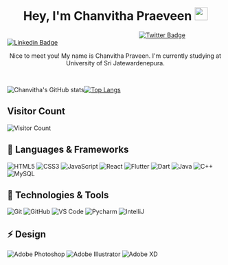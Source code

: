
<h1 align="center">
Hey, I'm Chanvitha Praeveen <img alt="wave" src="https://raw.githubusercontent.com/MartinHeinz/MartinHeinz/master/wave.gif" width="30px">
</h1>

&nbsp;&nbsp;&nbsp;&nbsp;&nbsp;&nbsp;&nbsp;&nbsp;&nbsp;&nbsp;&nbsp;&nbsp;&nbsp;&nbsp;&nbsp;&nbsp;&nbsp;&nbsp;&nbsp;&nbsp;&nbsp;&nbsp;&nbsp;&nbsp;&nbsp;&nbsp;&nbsp;&nbsp;&nbsp;&nbsp;&nbsp;&nbsp;&nbsp;&nbsp;&nbsp;&nbsp;&nbsp;&nbsp;&nbsp;&nbsp;&nbsp;&nbsp;&nbsp;&nbsp;&nbsp;&nbsp;&nbsp;&nbsp;&nbsp;&nbsp;&nbsp;&nbsp;&nbsp;&nbsp;&nbsp;&nbsp;&nbsp;&nbsp;&nbsp;&nbsp;&nbsp;&nbsp;&nbsp;&nbsp;&nbsp;&nbsp;&nbsp;&nbsp;&nbsp;&nbsp;&nbsp;&nbsp;&nbsp;&nbsp;&nbsp;&nbsp;&nbsp;
[![Twitter Badge](https://img.shields.io/badge/-@ChanvithaP-1ca0f1?style=flat-square&labelColor=1ca0f1&logo=twitter&logoColor=white&align=center&link=https://twitter.com/ChanvithaP)](https://twitter.com/ChanvithaP)
[![Linkedin Badge](https://img.shields.io/badge/-Chanvitha_Praveen-blue?style=flat-square&logo=Linkedin&logoColor=white&link=https://www.linkedin.com/in/chanvitha-praveen-39a09920b/)](https://www.linkedin.com/in/chanvitha-praveen-39a09920b/)

<p align="center">Nice to meet you! My name is Chanvitha Praveen. I'm currently studying at University of Sri Jatewardenepura.</p> <br>

![Chanvitha's GitHub stats](https://github-readme-stats.vercel.app/api?username=chanvitha-hub&theme=algolia&show_icons=true)[![Top Langs](https://github-readme-stats.vercel.app/api/top-langs/?username=chanvitha-hub&theme=cobalt&show_icons=true)](https://github.com/chanvitha-hub/github-readme-stats)

## Visitor Count 
![Visitor Count](https://profile-counter.glitch.me/chanvitha-hub/count.svg)

## 🔭 Languages & Frameworks
![HTML5](https://img.shields.io/badge/-HTML5-%23E44D27?style=flat-square&logo=html5&logoColor=ffffff)
![CSS3](https://img.shields.io/badge/-CSS3-%231572B6?style=flat-square&logo=css3)
![JavaScript](https://img.shields.io/badge/-JavaScript-black?style=flat-square&logo=javascript)
![React](https://img.shields.io/badge/-React-%23282C34?style=flat-square&logo=react)
![Flutter](https://img.shields.io/badge/-flutter-1d1d1d?style=flat-square&logo=flutter)
![Dart](https://img.shields.io/badge/-dart-grey?style=flat-square&logo=dart)
![Java](https://img.shields.io/badge/Java-orange?style=flat&logo=java&logoColor=white)
![C++](https://img.shields.io/badge/cpp-blue?style=flat&logo=cpp&logo=cpp&Color=white)
![MySQL](https://img.shields.io/badge/-MySQL-white?style=flat-square&logo=mysql)

## 🔧 Technologies & Tools
![Git](https://img.shields.io/badge/-Git-black?style=flat-square&logo=git)
![GitHub](https://img.shields.io/badge/-GitHub-181717?style=flat-square&logo=github)
![VS Code](http://img.shields.io/badge/-VS%20Code-007ACC?style=flat-square&logo=visual-studio-code)
![Pycharm](http://img.shields.io/badge/-Pycharm-green?style=flat-square&logo=pycharm)
![IntelliJ](http://img.shields.io/badge/-IntelliJ-red?style=flat-square&logo=intelliJ)

## ⚡ Design
![Adobe Photoshop](http://img.shields.io/badge/-Abode%20Photoshop-blue?style=flat-square&logo=adobe-photoshop&logoColor=ffffff)
![Adobe Illustrator](http://img.shields.io/badge/-Abode%20Illustrator-orange?style=flat-square&logo=adobe-illustrator&logoColor=ffffff)
![Adobe XD](http://img.shields.io/badge/-Abode%20XD-purple?style=flat-square&logo=adobe-XD&logoColor=ffffff)
